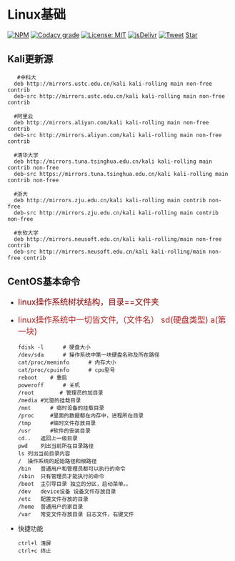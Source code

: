# Linux基础

[![NPM](https://img.shields.io/npm/v/docsify-themeable.svg?style=flat-square)](https://www.npmjs.com/package/docsify-themeable)
[![Codacy grade](https://img.shields.io/codacy/grade/860d40719cbd4e0f91e145b87ec7c29a.svg?style=flat-square)](https://www.codacy.com/app/jhildenbiddle/docsify-themeable?utm_source=github.com&amp;utm_medium=referral&amp;utm_content=jhildenbiddle/docsify-themeable&amp;utm_campaign=Badge_Grade)
[![License: MIT](https://img.shields.io/badge/License-MIT-yellow.svg?style=flat-square)](https://github.com/jhildenbiddle/docsify-themeable/blob/master/LICENSE)
[![jsDelivr](https://data.jsdelivr.com/v1/package/npm/docsify-themeable/badge)](https://www.jsdelivr.com/package/npm/docsify-themeable)
[![Tweet](https://img.shields.io/twitter/url/http/shields.io.svg?style=social)](https://twitter.com/intent/tweet?url=https%3A%2F%2Fgithub.com%2Fjhildenbiddle%2Fdocsify-themeable&hashtags=css,docsify,developers,frontend)
<a class="github-button" href="https://github.com/jhildenbiddle/docsify-themeable" data-icon="octicon-star" data-show-count="true" aria-label="Star jhildenbiddle/docsify-themeable on GitHub">Star</a>

## Kali更新源


       #中科大
      deb http://mirrors.ustc.edu.cn/kali kali-rolling main non-free contrib
      deb-src http://mirrors.ustc.edu.cn/kali kali-rolling main non-free contrib

      #阿里云
      deb http://mirrors.aliyun.com/kali kali-rolling main non-free contrib
      deb-src http://mirrors.aliyun.com/kali kali-rolling main non-free contrib

      #清华大学
      deb http://mirrors.tuna.tsinghua.edu.cn/kali kali-rolling main contrib non-free
      deb-src https://mirrors.tuna.tsinghua.edu.cn/kali kali-rolling main contrib non-free

      #浙大
      deb http://mirrors.zju.edu.cn/kali kali-rolling main contrib non-free
      deb-src http://mirrors.zju.edu.cn/kali kali-rolling main contrib non-free

      #东软大学
      deb http://mirrors.neusoft.edu.cn/kali kali-rolling/main non-free contrib
      deb-src http://mirrors.neusoft.edu.cn/kali kali-rolling/main non-free contrib




## CentOS基本命令

      
   * <font color=#8B0000 size=4 >linux操作系统树状结构，目录==文件夹</font>
   * <font color=#B22222 size=4 >linux操作系统中一切皆文件,（文件名） sd(硬盘类型)   a(第一块)</font>


         fdisk -l	   # 硬盘大小
         /dev/sda	   # 操作系统中第一块硬盘名称及所在路径   
         cat/proc/meminfo	   # 内存大小
         cat/proc/cpuinfo	   # cpu型号
         reboot	   # 重启
         poweroff	   # 关机
         /root	      # 管理员的加目录
         /media	#光驱的挂载目录
         /mnt	   # 临时设备的挂载目录
         /proc	   #里面的数据都在内存中，进程所在目录
         /tmp	   #临时文件存放目录
         /usr	   #软件的安装目录
         cd..	返回上一级目录
         pwd	列出当前所在目录路径
         ls	列出当前目录内容
         /	操作系统的起始路径和根路径
         /bin	普通用户和管理员都可以执行的命令
         /sbin	只有管理员才能执行的命令
         /boot	主引导目录 独立的分区，启动菜单。。
         /dev	device设备 设备文件存放目录
         /etc	配置文件存放的目录
         /home	普通用户的家目录
         /var	常变文件存放目录 日志文件，右键文件

   * 快捷功能

         ctrl+l	清屏
         ctrl+c	终止

<!-- GitHub Buttons -->
<script async defer src="https://buttons.github.io/buttons.js"></script>